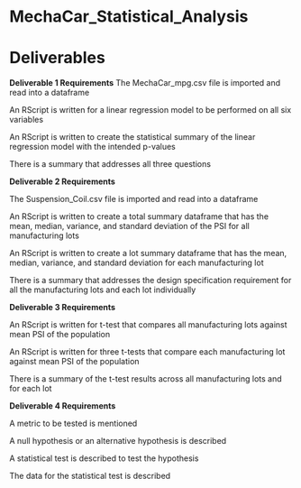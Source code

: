 # MechaCar_Statistical_Analysis

# Deliverables 
    
    
**Deliverable 1 Requirements**
The MechaCar_mpg.csv file is imported and read into a dataframe

An RScript is written for a linear regression model to be performed on all six variables

An RScript is written to create the statistical summary of the linear regression model with the intended p-values

There is a summary that addresses all three questions
    
    
**Deliverable 2 Requirements**

The Suspension_Coil.csv file is imported and read into a dataframe

An RScript is written to create a total summary dataframe that has the mean, median, variance, and standard deviation of the PSI for all manufacturing lots

An RScript is written to create a lot summary dataframe that has the mean, median, variance, and standard deviation for each manufacturing lot

There is a summary that addresses the design specification requirement for all the manufacturing lots and each lot individually
    
    
**Deliverable 3 Requirements**

An RScript is written for t-test that compares all manufacturing lots against mean PSI of the population

An RScript is written for three t-tests that compare each manufacturing lot against mean PSI of the population

There is a summary of the t-test results across all manufacturing lots and for each lot


**Deliverable 4 Requirements**

A metric to be tested is mentioned

A null hypothesis or an alternative hypothesis is described

A statistical test is described to test the hypothesis

The data for the statistical test is described

